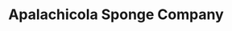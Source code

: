 ---
title: "Apalachicola Sponge Company"
url: /apalachicola/apalachicola-sponge-company/
shop: gift
---